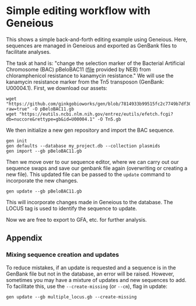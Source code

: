 # Simple editing workflow with Geneious

This shows a simple back-and-forth editing example using Geneious. Here, sequences are managed in Geneious and exported
as GenBank files to facilitate analyses.

The task at hand is: "change the selection marker of the Bacterial Artificial Chromosome (BAC) pBeloBAC11 ([file](./pBeloBAC11.gb) 
provided by NEB) from chloramphenicol resistance to kanamycin resistance." We will use the kanamycin resistance marker 
from the Tn5 transposon (GenBank: U00004.1). First, we download our assets:

```console
wget "https://github.com/ginkgobioworks/gen/blob/7814933b99515fc2c7749b7df3014cf438a4ddf9/examples/externally_edited_files/pBeloBAC11.gb?raw=true" -O pBeloBAC11.gb
wget "https://eutils.ncbi.nlm.nih.gov/entrez/eutils/efetch.fcgi?db=nuccore&rettype=gb&id=U00004.1" -O Tn5.gb
```

We then initialize a new gen repository and import the BAC sequence.
```console
gen init
gen defaults --database my_project.db --collection plasmids
gen import --gb pBeloBAC11.gb
```

Then we move over to our sequence editor, where we can carry out our sequence swaps and save our genbank file again (overwriting or creating a new file).
This updated file can be passed to the `update` command to incorporate the new changes.

```console
gen update --gb pBeloBAC11.gb
```

This will incorporate changes made in Geneious to the database. The LOCUS tag is used to identify the sequence to update.

Now we are free to export to GFA, etc. for further analysis.

## Appendix

### Mixing sequence creation and updates

To reduce mistakes, if an update is requested and a sequence is in the GenBank file but not in the database, an error will be raised. However, sometimes you may have a mixture of updates and new sequences to add. To facilitate this, use the `--create-missing` (or `--cm`), flag in update:
```console
gen update --gb multiple_locus.gb --create-missing
```
